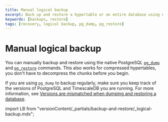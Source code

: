 ```yaml
---
title: Manual logical backup
excerpt: Back up and restore a hypertable or an entire database using native PostgreSQL commands
keywords: [backups, restore]
tags: [recovery, logical backup, pg_dump, pg_restore]
---
```


# Manual logical backup

You can manually backup and restore using the native PostgreSQL [`pg_dump`][pg_dump] and [`pg_restore`][pg_restore]
commands. This also works for compressed hypertables, you don't have to decompress the chunks before you begin.

If you are using `pg_dump` to backup regularly, make sure you keep
track of the versions of PostgreSQL and TimescaleDB you are running. For more
information, see [Versions are mismatched when dumping and restoring a database][troubleshooting-version-mismatch].

import LB from "versionContent/_partials/backup-and-restore/_logical-backup.mdx";

<Tabs label="Platform dependent implementations">

<Tab title="Timescale Cloud">

<LB />

</Tab>

<Tab title="MST">

<LB />

</Tab>

<Tab title="Self-hosted">

<LB />

</Tab>

</Tabs>


[pg_dump]: https://www.postgresql.org/docs/current/static/app-pgdump.html
[pg_restore]: https://www.postgresql.org/docs/current/static/app-pgrestore.html
[troubleshooting-version-mismatch]: /self-hosted/:currentVersion:/troubleshooting/#versions-are-mismatched-when-dumping-and-restoring-a-database
